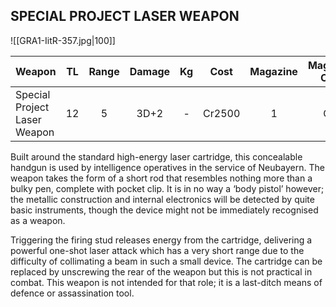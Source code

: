 ## SPECIAL PROJECT LASER WEAPON

![[GRA1-IitR-357.jpg|100]]

| Weapon                       |  TL | Range | Damage |  Kg |  Cost  | Magazine | Magazine Cost | Traits |
| ---------------------------- | :-: | :---: | :----: | :-: | :----: | :------: | :-----------: | :----: |
| Special Project Laser Weapon |  12 |   5   |  3D+2  |  -  | Cr2500 |     1    |      Cr5      | Zero-G |
Built around the standard high-energy laser cartridge, this concealable handgun is used by intelligence operatives in the service of Neubayern. The weapon takes the form of a short rod that resembles nothing more than a bulky pen, complete with pocket clip. It is in no way a ‘body pistol’ however; the metallic construction and internal electronics will be detected by quite basic instruments, though the device might not be immediately recognised as a weapon.

Triggering the firing stud releases energy from the cartridge, delivering a powerful one-shot laser attack which has a very short range due to the difficulty of collimating a beam in such a small device. The cartridge can be replaced by unscrewing the rear of the weapon but this is not practical in combat. This weapon is not intended for that role; it is a last-ditch means of defence or assassination tool.
